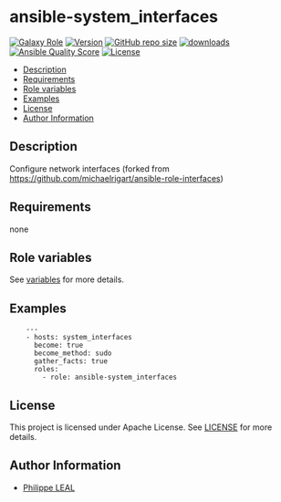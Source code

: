 # ansible-system_interfaces

[![Galaxy Role](https://img.shields.io/badge/galaxy-system_interfaces-purple?style=flat)](https://galaxy.ansible.com/lotusnoir/system_interfaces)
[![Version](https://img.shields.io/github/release/lotusnoir/ansible-system_interfaces.svg)](https://github.com/lotusnoir/ansible-system_interfaces/releases/latest)
[![GitHub repo size](https://img.shields.io/github/repo-size/lotusnoir/ansible-system_interfaces?color=orange&style=flat)](https://galaxy.ansible.com/lotusnoir/system_interfaces)
[![downloads](https://img.shields.io/ansible/role/d/)](https://galaxy.ansible.com/lotusnoir/system_interfaces)
[![Ansible Quality Score](https://img.shields.io/ansible/quality/)](https://galaxy.ansible.com/lotusnoir/system_interfaces)
[![License](https://img.shields.io/badge/license-Apache--2.0-brightgreen?style=flat)](https://opensource.org/licenses/Apache-2.0)

<!-- START doctoc generated TOC please keep comment here to allow auto update -->
<!-- DON'T EDIT THIS SECTION, INSTEAD RE-RUN doctoc TO UPDATE -->

- [Description](#description)
- [Requirements](#requirements)
- [Role variables](#role-variables)
- [Examples](#examples)
- [License](#license)
- [Author Information](#author-information)

<!-- END doctoc generated TOC please keep comment here to allow auto update -->

## Description

Configure network interfaces (forked from https://github.com/michaelrigart/ansible-role-interfaces)
## Requirements

none

## Role variables

See [variables](/defaults/main.yml) for more details.

## Examples

        ---
        - hosts: system_interfaces
          become: true
          become_method: sudo
          gather_facts: true
          roles:
            - role: ansible-system_interfaces


## License

This project is licensed under Apache License. See [LICENSE](/LICENSE) for more details.

## Author Information

- [Philippe LEAL](https://github.com/lotusnoir)
